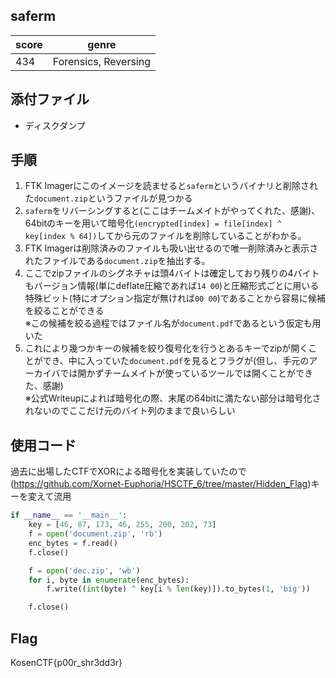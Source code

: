 ## saferm

| score	| genre |
| ----  | ----  |
| 434	| Forensics, Reversing |


## 添付ファイル
- ディスクダンプ

## 手順
1. FTK Imagerにこのイメージを読ませると`saferm`というバイナリと削除された`document.zip`というファイルが見つかる
2. `saferm`をリバーシングすると(ここはチームメイトがやってくれた、感謝)、64bitのキーを用いて暗号化`(encrypted[index] = file[index] ^ key[index % 64])`してから元のファイルを削除していることがわかる。
3. FTK Imagerは削除済みのファイルも吸い出せるので唯一削除済みと表示されたファイルである`document.zip`を抽出する。
4. ここでzipファイルのシグネチャは頭4バイトは確定しており残りの4バイトもバージョン情報(単にdeflate圧縮であれば`14 00`)と圧縮形式ごとに用いる特殊ビット(特にオプション指定が無ければ`00 00`)であることから容易に候補を絞ることができる  
※この候補を絞る過程ではファイル名が`document.pdf`であるという仮定も用いた
5. これにより幾つかキーの候補を絞り復号化を行うとあるキーでzipが開くことができ、中に入っていた`document.pdf`を見るとフラグが(但し、手元のアーカイバでは開かずチームメイトが使っているツールでは開くことができた、感謝)  
※公式Writeupによれば暗号化の際、末尾の64bitに満たない部分は暗号化されないのでここだけ元のバイト列のままで良いらしい

## 使用コード
過去に出場したCTFでXORによる暗号化を実装していたので(https://github.com/Xornet-Euphoria/HSCTF_6/tree/master/Hidden_Flag)キーを変えて流用
```python
if __name__ == '__main__':
    key = [46, 87, 173, 46, 255, 200, 202, 73]
    f = open('document.zip', 'rb')
    enc_bytes = f.read()
    f.close()

    f = open('dec.zip', 'wb')
    for i, byte in enumerate(enc_bytes):
        f.write((int(byte) ^ key[i % len(key)]).to_bytes(1, 'big'))

    f.close()
```

## Flag
KosenCTF{p00r_shr3dd3r}
